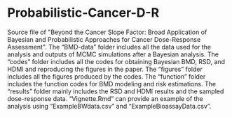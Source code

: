 # Probabilistic-Cancer-D-R

Source file of "Beyond the Cancer Slope Factor: Broad Application of Bayesian and Probabilistic Approaches for Cancer Dose-Response Assessment". The “BMD-data” folder includes all the data used for the analysis and outputs of MCMC simulations after a Bayesian analysis.  The “codes” folder includes all the codes for obtaining Bayesian BMD, RSD, and HDMI and reproducing the figures in the paper. The “figures” folder includes all the figures produced by the codes. The “function” folder includes the function codes for BMD modeling and risk estimations. The “results” folder mainly includes the RSD and HDMI results and the sampled dose-response data. “Vignette.Rmd” can provide an example of the analysis using “ExampleBWdata.csv” and “ExampleBioassayData.csv”.
